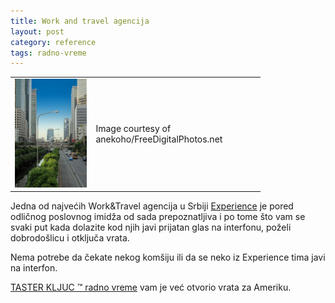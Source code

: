 ```yaml
---
title: Work and travel agencija
layout: post
category: reference
tags: radno-vreme 
---
```


<table style="width:400px"><tr><td>
<img src="/assets/images/news/city_naypong.jpg" />
</td><td>
Image courtesy of anekoho/FreeDigitalPhotos.net
</td></tr></table>


Jedna od najvećih Work&Travel agencija u Srbiji [Experience](http://www.experience.edu.rs/) je pored odličnog poslovnog imidža od sada prepoznatljiva i po tome što vam se svaki put kada dolazite kod njih javi prijatan glas na interfonu, poželi dobrodošlicu i otključa vrata.

Nema potrebe da čekate nekog komšiju ili da se neko iz Experience tima javi na interfon. 

[TASTER KLJUC &trade; radno vreme](/proizvodi/radno-vreme) vam je već otvorio vrata za Ameriku.
